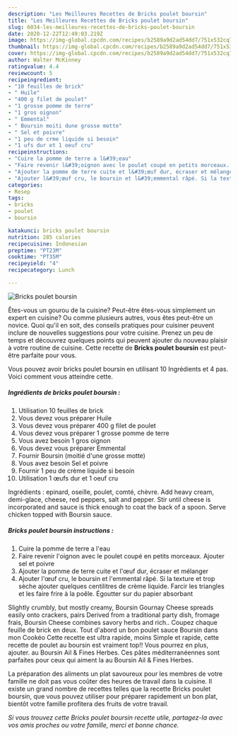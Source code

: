 ```yaml
---
description: "Les Meilleures Recettes de Bricks poulet boursin"
title: "Les Meilleures Recettes de Bricks poulet boursin"
slug: 6034-les-meilleures-recettes-de-bricks-poulet-boursin
date: 2020-12-22T12:49:03.219Z
image: https://img-global.cpcdn.com/recipes/b2589a9d2ad54dd7/751x532cq70/bricks-poulet-boursin-photo-principale-de-la-recette.jpg
thumbnail: https://img-global.cpcdn.com/recipes/b2589a9d2ad54dd7/751x532cq70/bricks-poulet-boursin-photo-principale-de-la-recette.jpg
cover: https://img-global.cpcdn.com/recipes/b2589a9d2ad54dd7/751x532cq70/bricks-poulet-boursin-photo-principale-de-la-recette.jpg
author: Walter McKinney
ratingvalue: 4.4
reviewcount: 5
recipeingredient:
- "10 feuilles de brick"
- " Huile"
- "400 g filet de poulet"
- "1 grosse pomme de terre"
- "1 gros oignon"
- " Emmental"
- " Boursin moiti dune grosse motte"
- " Sel et poivre"
- "1 peu de crme liquide si besoin"
- "1 ufs dur et 1 oeuf cru"
recipeinstructions:
- "Cuire la pomme de terre a l&#39;eau"
- "Faire revenir l&#39;oignon avec le poulet coupé en petits morceaux. Ajouter sel et poivre"
- "Ajouter la pomme de terre cuite et l&#39;œuf dur, écraser et mélanger"
- "Ajouter l&#39;œuf cru, le boursin et l&#39;emmental râpé. Si la texture et trop sèche ajouter quelques centilitres de crème liquide. Farcir les triangles et les faire frire à la poêle. Égoutter sur du papier absorbant"
categories:
- Resep
tags:
- bricks
- poulet
- boursin

katakunci: bricks poulet boursin 
nutrition: 285 calories
recipecuisine: Indonesian
preptime: "PT23M"
cooktime: "PT35M"
recipeyield: "4"
recipecategory: Lunch

---
```



![Bricks poulet boursin](https://img-global.cpcdn.com/recipes/b2589a9d2ad54dd7/751x532cq70/bricks-poulet-boursin-photo-principale-de-la-recette.jpg)

Êtes-vous un gourou de la cuisine? Peut-être êtes-vous simplement un expert en cuisine? Ou comme plusieurs autres, vous êtes peut-être un novice. Quoi qu'il en soit, des conseils pratiques pour cuisiner peuvent inclure de nouvelles suggestions pour votre cuisine. Prenez un peu de temps et découvrez quelques points qui peuvent ajouter du nouveau plaisir à votre routine de cuisine. Cette recette de <strong> Bricks poulet boursin </strong> est peut-être parfaite pour vous.

<!--inarticleads1-->

Vous pouvez avoir bricks poulet boursin en utilisant 10 Ingrédients et 4 pas. Voici comment vous atteindre cette.

##### Ingrédients de bricks poulet boursin :

1. Utilisation 10 feuilles de brick
1. Vous devez vous préparer  Huile
1. Vous devez vous préparer 400 g filet de poulet
1. Vous devez vous préparer 1 grosse pomme de terre
1. Vous avez besoin 1 gros oignon
1. Vous devez vous préparer  Emmental
1. Fournir  Boursin (moitié d&#39;une grosse motte)
1. Vous avez besoin  Sel et poivre
1. Fournir 1 peu de crème liquide si besoin
1. Utilisation 1 œufs dur et 1 oeuf cru


Ingrédients : epinard, oseille, poulet, comté, chèvre. Add heavy cream, demi-glace, cheese, red peppers, salt and pepper. Stir until cheese is incorporated and sauce is thick enough to coat the back of a spoon. Serve chicken topped with Boursin sauce. 

<!--inarticleads2-->

##### Bricks poulet boursin instructions :

1. Cuire la pomme de terre a l&#39;eau
1. Faire revenir l&#39;oignon avec le poulet coupé en petits morceaux. Ajouter sel et poivre
1. Ajouter la pomme de terre cuite et l&#39;œuf dur, écraser et mélanger
1. Ajouter l&#39;œuf cru, le boursin et l&#39;emmental râpé. Si la texture et trop sèche ajouter quelques centilitres de crème liquide. Farcir les triangles et les faire frire à la poêle. Égoutter sur du papier absorbant


Slightly crumbly, but mostly creamy, Boursin Gournay Cheese spreads easily onto crackers, pairs Derived from a traditional party dish, fromage frais, Boursin Cheese combines savory herbs and rich.. Coupez chaque feuille de brick en deux. Tout d&#39;abord un bon poulet sauce Boursin dans mon Cookéo Cette recette est ultra rapide, moins Simple et rapide, cette recette de poulet au boursin est vraiment top!! Vous pourrez en plus, ajouter. au Boursin Ail &amp; Fines Herbes. Ces pâtes méditerranéennes sont parfaites pour ceux qui aiment la au Boursin Ail &amp; Fines Herbes. 

<!--inarticleads1-->

<p>
La préparation des aliments un plat savoureux pour les membres de votre famille ne doit pas vous coûter des heures de travail dans la cuisine. Il existe un grand nombre de recettes telles que la recette Bricks poulet boursin, que vous pouvez utiliser pour préparer rapidement un bon plat, bientôt votre famille profitera des fruits de votre travail.
</p>

<p>
<i>Si vous trouvez cette Bricks poulet boursin recette utile, partagez-la avec vos amis proches ou votre famille, merci et bonne chance.</i>
</p>
